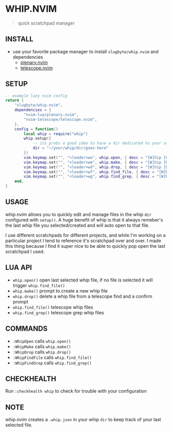 # WHIP.NVIM
> quick scratchpad manager


## INSTALL
* use your favorite package manager to install `slugbyte/whip.nvim` and dependencies
   * [plenary.nvim](https://github.com/nvim-lua/plenary.nvim) 
   * [telescope.nvim](https://github.com/nvim-telescope/telescope.nvim)

## SETUP
```lua
-- example lazy nvim config
return {
    "slugbyte/whip.nvim",
    dependencies = {
        "nvim-lua/plenary.nvim",
        "nvim-telescope/telescope.nvim",
    },
    config = function()
        local whip = require("whip")
        whip.setup({
            -- its probs a good idea to have a dir dedicated to your scratchpads
            dir = "~/your/whip/dir/goes-here"
        })
        vim.keymap.set("", "<leader>wo", whip.open, { desc = "[W]hip [O]pen" })
        vim.keymap.set("", "<leader>wm", whip.make, { desc = "[W]hip [M]ake" })
        vim.keymap.set("", "<leader>wd", whip.drop, { desc = "[W]hip [D]rop" })
        vim.keymap.set("", "<leader>wf", whip.find_file, { desc = "[W]hip [F]ile Search" })
        vim.keymap.set("", "<leader>wg", whip.find_grep, { desc = "[W]hip [G]rep Search" })
    end,
}
```

## USAGE
whip.nvim allows you to quickly edit and manage files in the whip `dir` configured with `setup()`. 
A huge benefit of whip is that it always remeber's the last whip file you
selected/created and will auto open to that file.

I use different scratchpads for different projects, and while I'm working on a
particular project I tend to reference it's scratchpad over and over. I made this thing because I find 
it super nice to be able to quickly pop open the last scratchpad I used.

## LUA API
* `whip.open()` open last selected whip file, if no file is selected
it will trigger `whip.find_file()`
* `whip.make()` prompt to create a new whip file
* `whip.drop()` delete a whip file from a telescope find and a confirm prompt
* `whip.find_file()` telescope whip files
* `whip.find_grep()` telescope grep whip files

## COMMANDS
* `:WhipOpen` calls `whip.open()`
* `:WhipMake` calls `whip.make()`
* `:WhipDrop` calls `whip.drop()`
* `:WhipFindFile` calls `whip.find_file()`
* `:WhipFindGrep` calls `whip.find_grep()`


## CHECKHEALTH
Run `:checkhealth whip` to check for trouble with your configuration

## NOTE
whip.nvim creates a `.whip.json` in your whip `dir` to keep track of
your last selected file.

